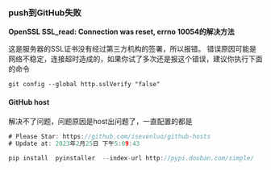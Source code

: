 



### push到GitHub失败

**OpenSSL SSL_read: Connection was reset, errno 10054的解决方法**

这是服务器的SSL证书没有经过第三方机构的签署，所以报错。
错误原因可能是网络不稳定，连接超时造成的，如果你试了多次还是报这个错误，建议你执行下面的命令

```git
git config --global http.sslVerify "false"
```

#### GitHub host

解决不了问题，问题原因是host出问题了，一直配置的都是

```go
# Please Star: https://github.com/isevenluo/github-hosts
# Update at: 2023年2月25日 下午5:09:43
```







```go
pip install  pyinstaller  --index-url http://pypi.douban.com/simple/    --trusted-host pypi.douban.com
```

